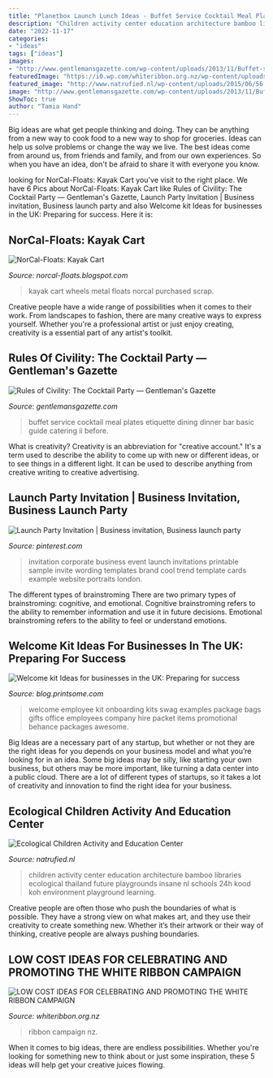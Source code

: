 ```yaml
---
title: "Planetbox Launch Lunch Ideas - Buffet Service Cocktail Meal Plates Etiquette Dining Dinner Bar Basic Guide Catering Ii Before"
description: "Children activity center education architecture bamboo libraries ecological thailand future playgrounds insane nl schools 24h kood koh environment playground learning"
date: "2022-11-17"
categories:
- "ideas"
tags: ["ideas"]
images:
- "http://www.gentlemansgazette.com/wp-content/uploads/2013/11/Buffet-style-food-service-with-plates..jpg"
featuredImage: "https://i0.wp.com/whiteribbon.org.nz/wp-content/uploads/2013/10/fmc-white-ribbon-7.jpg"
featured_image: "http://www.natrufied.nl/wp-content/uploads/2015/06/56.jpg"
image: "http://www.gentlemansgazette.com/wp-content/uploads/2013/11/Buffet-style-food-service-with-plates..jpg"
ShowToc: true
author: "Tamia Hand"
---
```



Big ideas are what get people thinking and doing. They can be anything from a new way to cook food to a new way to shop for groceries. Ideas can help us solve problems or change the way we live. The best ideas come from around us, from friends and family, and from our own experiences. So when you have an idea, don't be afraid to share it with everyone you know.

	

		
looking for NorCal-Floats: Kayak Cart you've visit to the right place. We have 6 Pics about NorCal-Floats: Kayak Cart like Rules of Civility: The Cocktail Party — Gentleman&#039;s Gazette, Launch Party Invitation | Business invitation, Business launch party and also Welcome kit Ideas for businesses in the UK: Preparing for success. Here it is:
		
    
## NorCal-Floats: Kayak Cart

<img loading=lazy src="http://1.bp.blogspot.com/_Pqe8D5tOln8/TUxWZNL-JZI/AAAAAAAAMwk/EHabhw_WZlQ/s1600/DSC_1100.JPG" onerror="this.onerror=null;this.src='https://tse1.mm.bing.net/th?id=OIP.J3wxGCG7U-xp1Lhl0atALAHaE9&amp;pid=15.1';" alt="NorCal-Floats: Kayak Cart">

_Source: norcal-floats.blogspot.com_

>kayak cart wheels metal floats norcal purchased scrap. 

	

Creative people have a wide range of possibilities when it comes to their work. From landscapes to fashion, there are many creative ways to express yourself. Whether you're a professional artist or just enjoy creating, creativity is a essential part of any artist's toolkit.

    
## Rules Of Civility: The Cocktail Party — Gentleman&#039;s Gazette

<img loading=lazy src="http://www.gentlemansgazette.com/wp-content/uploads/2013/11/Buffet-style-food-service-with-plates..jpg" onerror="this.onerror=null;this.src='https://tse4.mm.bing.net/th?id=OIP.PKpoPfHnfbSyS7cIYXXyZAHaE7&amp;pid=15.1';" alt="Rules of Civility: The Cocktail Party — Gentleman&#039;s Gazette">

_Source: gentlemansgazette.com_

>buffet service cocktail meal plates etiquette dining dinner bar basic guide catering ii before. 

	

What is creativity?
Creativity is an abbreviation for "creative account." It's a term used to describe the ability to come up with new or different ideas, or to see things in a different light. It can be used to describe anything from creative writing to creative advertising.

    
## Launch Party Invitation | Business Invitation, Business Launch Party

<img loading=lazy src="https://i.pinimg.com/originals/53/fb/ae/53fbae5e6154034ce7dcd230930e5ee6.jpg" onerror="this.onerror=null;this.src='https://tse4.mm.bing.net/th?id=OIP._zDVc2yerVHg4EVpGTIuCAHaJ6&amp;pid=15.1';" alt="Launch Party Invitation | Business invitation, Business launch party">

_Source: pinterest.com_

>invitation corporate business event launch invitations printable sample invite wording templates brand cool trend template cards example website portraits london. 

	

The different types of brainstroming
There are two primary types of brainstroming: cognitive, and emotional. Cognitive brainstroming refers to the ability to remember information and use it in future decisions. Emotional brainstroming refers to the ability to feel or understand emotions.

    
## Welcome Kit Ideas For Businesses In The UK: Preparing For Success

<img loading=lazy src="https://blog.printsome.com/wp-content/uploads/welcome-kits-examples.png" onerror="this.onerror=null;this.src='https://tse4.mm.bing.net/th?id=OIP.XZcfhKmjQeOxDY4pr2P0-gHaE7&amp;pid=15.1';" alt="Welcome kit Ideas for businesses in the UK: Preparing for success">

_Source: blog.printsome.com_

>welcome employee kit onboarding kits swag examples package bags gifts office employees company hire packet items promotional behance packages awesome. 

	

Big Ideas are a necessary part of any startup, but whether or not they are the right ideas for you depends on your business model and what you’re looking for in an idea. Some big ideas may be silly, like starting your own business, but others may be more important, like turning a data center into a public cloud. There are a lot of different types of startups, so it takes a lot of creativity and innovation to find the right idea for your business.

    
## Ecological Children Activity And Education Center

<img loading=lazy src="http://www.natrufied.nl/wp-content/uploads/2015/06/56.jpg" onerror="this.onerror=null;this.src='https://tse3.mm.bing.net/th?id=OIP.BX2j4GBqGzb03e6SZdvN4QHaE6&amp;pid=15.1';" alt="Ecological Children Activity and Education Center">

_Source: natrufied.nl_

>children activity center education architecture bamboo libraries ecological thailand future playgrounds insane nl schools 24h kood koh environment playground learning. 

	

Creative people are often those who push the boundaries of what is possible. They have a strong view on what makes art, and they use their creativity to create something new. Whether it’s their artwork or their way of thinking, creative people are always pushing boundaries.

    
## LOW COST IDEAS FOR CELEBRATING AND PROMOTING THE WHITE RIBBON CAMPAIGN

<img loading=lazy src="https://i0.wp.com/whiteribbon.org.nz/wp-content/uploads/2013/10/fmc-white-ribbon-7.jpg" onerror="this.onerror=null;this.src='https://tse2.mm.bing.net/th?id=OIP.kffnGSyxEiNyaa3u3FkR8wHaE8&amp;pid=15.1';" alt="LOW COST IDEAS FOR CELEBRATING AND PROMOTING THE WHITE RIBBON CAMPAIGN">

_Source: whiteribbon.org.nz_

>ribbon campaign nz. 

	

When it comes to big ideas, there are endless possibilities. Whether you're looking for something new to think about or just some inspiration, these 5 ideas will help get your creative juices flowing.

